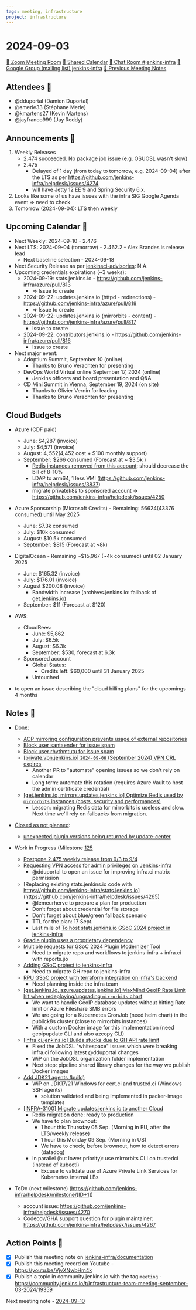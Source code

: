 ```yaml
---
tags: meeting, infrastructure
project: infrastructure
---
```

<!-- markdownlint-disable MD026-->

# 2024-09-03

[:movie_camera: Zoom Meeting Room](https://zoom.us/j/92454301214?pwd=aEVoUi9EanpaakN3L1ZxRlpDQk5Ddz09)
[:calendar: Shared Calendar](https://jenkins.io/event-calendar/)
[:speech_balloon: Chat Room #jenkins-infra](https://matrix.to/#/#jenkins-infra:matrix.org)
[:email: Google Group (mailing list) jenkins-infra](https://groups.google.com/g/jenkins-infra)
[🧠 Previous Meeting Notes](https://github.com/jenkins-infra/documentation/blob/main/meetings/2024-08-27.md)

## Attendees 👥

<!-- Handles are community.jenkins.io handles -->
* @dduportal (Damien Duportal)
* @smerle33 (Stéphane Merle)
* @kmartens27 (Kevin Martens)
* @jayfranco999 (Jay Reddy)

## Announcements :loudspeaker:

1. Weekly Releases
    * 2.474 succeeded. No package job issue (e.g. OSUOSL wasn't slow)
    * 2.475 
        * Delayed of 1 day (from today to tomorrow, e.g. 2024-09-04) after the LTS as per https://github.com/jenkins-infra/helpdesk/issues/4274
        * will have Jetty 12 EE 9 and Spring Security 6.x.
2. Looks like some of us have issues with the infra SIG Google Agenda event => need to check
3. Tomorrow (2024-09-04): LTS then weekly

## Upcoming Calendar 📆

* Next Weekly: 2024-09-10 - 2.476
* Next LTS: 2024-09-04 (tomorrow) - 2.462.2 - Alex Brandes is release lead
    * Next baseline selection - 2024-09-18
* Next Security Release as per [jenkinsci-advisories](https://groups.google.com/g/jenkinsci-advisories): N.A.
* Upcoming credentials expirations (~3 weeks):
    * 2024-09-19: stats.jenkins.io - https://github.com/jenkins-infra/azure/pull/813
        * => Issue to create
    * 2024-09-22: updates.jenkins.io (httpd - redirections) - https://github.com/jenkins-infra/azure/pull/818
        * => Issue to create
    * 2024-09-22: updates.jenkins.io (mirrorbits - content) - https://github.com/jenkins-infra/azure/pull/817
        * Issue to create
    * 2024-09-22: contributors.jenkins.io - https://github.com/jenkins-infra/azure/pull/816
        * Issue to create
* Next major event:
    * Adoptium Summit, September 10 (online)
        * Thanks to Bruno Verachten for presenting
    * DevOps World Virtual online September 17, 2024 (online)
        * Jenkins officers and board presentation and Q&A
    * CD Mini Summit in Vienna, September 19, 2024 (on site)
        * Thanks to Olivier Vernin for leading
        * Thanks to Bruno Verachten for presenting

## Cloud Budgets

* Azure (CDF paid)
    * June:  $4,287 (invoice)
    * July:  $4,571 (invoice)
    * August: $4,552 ($4,452 cost + $100 monthly support)
    * September: $266 consumed (Forecast at ~ $3.5k )
        * [Redis instances removed from this account](https://github.com/jenkins-infra/helpdesk/issues/4259): should decrease the bill of 8-10%
        * LDAP to arm64, 1 less VM! (https://github.com/jenkins-infra/helpdesk/issues/3837)
        * migrate privatek8s to sponsored account -> https://github.com/jenkins-infra/helpdesk/issues/4250

* Azure Sponsorship (Microsoft Credits) - Remaining: $56624 ($43376 consumed) until May 2025
    * June: $7.3k consumed
    * July: $10k consumed
    * August: $10.5k consumed
    * September: $815 (Forecast at ~8k)

* DigitalOcean - Remaining ~$15,967 (~4k consumed) until 02 January 2025
    * June: $165.32 (invoice)
    * July: $176.01 (invoice)
    * August $200.08 (invoice)
        * Bandwidth increase (archives.jenkins.io: fallback of get.jenkins.io)
    * September: $11 (Forecast at $120)

* AWS:
    * CloudBees:
        * June: $5,862
        * July: $6.5k
        * August: $6.3k
        * September: $530, forecast at 6.3k
    * Sponsored account
        * Global Status:
            * Credits left: $60,000 until 31 January 2025
        * Untouched

* to open an issue describing the "cloud billing plans" for the upcomings 4 months

## Notes :book:

* [Done](https://github.com/jenkins-infra/helpdesk/milestone/125?closed=1):
    * [ACP mirroring configuration prevents usage of external repositories](https://github.com/jenkins-infra/helpdesk/issues/4271)
    * [Block user santaender for issue spam](https://github.com/jenkins-infra/helpdesk/issues/4269)
    * [Block user rhythmtutu for issue spam](https://github.com/jenkins-infra/helpdesk/issues/4268)
    * [[private.vpn.jenkins.io] `2024-09-06` (September 2024) VPN CRL expires](https://github.com/jenkins-infra/helpdesk/issues/4266)
        * Another PR to "automate" opening issues so we don't rely on calendar
        * Long term: automate this rotation (requires Azure Vault to host the admin certificate credential)
    * [[get.jenkins.io, mirrors.updates.jenkins.io] Optimize Redis used by `mirrorbits` instances (costs, security and performances)](https://github.com/jenkins-infra/helpdesk/issues/4259)
        * Lesson: migrating Redis data for mirrorbits is useless and slow. Next time we'll rely on fallbacks from migration.

* [Closed as not planned](https://github.com/jenkins-infra/helpdesk/milestone/125?closed=1):
    * [unexpected plugin versions being returned by update-center](https://github.com/jenkins-infra/helpdesk/issues/4272)

* Work in Progress (Milestone [125](https://github.com/jenkins-infra/helpdesk/milestone/125)
    * [Postpone 2.475 weekly release from 9/3 to 9/4](https://github.com/jenkins-infra/helpdesk/issues/4274)
    * [Requesting VPN access for admin privileges on Jenkins-infra](https://github.com/jenkins-infra/helpdesk/issues/4273)
        * @dduportal to open an issue for improving infra.ci matrix permission
    * [Replacing existing stats.jenkins.io code with https://github.com/jenkins-infra/stats.jenkins.io](https://github.com/jenkins-infra/helpdesk/issues/4265)
        * @lemeurherve to prepare a plan for production
        * Don't forget about credential for file storage
        * Don't forget about blue/green fallback scenario
        * TTL for the plan: 17 Sept.
        * Last mile of [To host stats.jenkins.io GSoC 2024 project in jenkins-infra](https://github.com/jenkins-infra/helpdesk/issues/4132)
    * [Gradle plugin uses a proprietary dependency](https://github.com/jenkins-infra/helpdesk/issues/4263)
    * [Multiple requests for GSoC 2024 Plugin Modernizer Tool](https://github.com/jenkins-infra/helpdesk/issues/4262)
        * Need to migrate repo and workflows to jenkins-infra + infra.ci with reports.jio
    * [Adding GSoC project to jenkins-infra](https://github.com/jenkins-infra/helpdesk/issues/4260)
        * Need to migrate GH repo to jenkins-infra
    * [RPU GSoC project with terraform integration on infra's backend](https://github.com/jenkins-infra/helpdesk/issues/4246)
        * Need planning inside the infra team
    * [[get.jenkins.io, azure.updates.jenkins.io] MaxMind GeoIP Rate Limit hit when redeploying/upgrading `mirrorbits` chart](https://github.com/jenkins-infra/helpdesk/issues/4240)
        * We want to handle GeoIP database updates without hitting Rate limit or Azure Fileshare SMB errors
        * We are going for a Kubernetes CronJob (need helm chart) in the publick8s cluster (close to mirrorbits instances)
        * With a custom Docker image for this implementation (need geoipupdate CLI and also azcopy CLI)
    * [[infra.ci.jenkins.io] Builds stucks due to GH API rate limit](https://github.com/jenkins-infra/helpdesk/issues/4165)
        * Fixed the JobDSL "whitespace" issues which were breaking infra.ci following latest @dduportal changes
        * WiP on the JobDSL organization folder implementation
        * Next step: pipeline shared library changes for the way we publish Docker images
    * [Add JDK21 agents (build)](https://github.com/jenkins-infra/helpdesk/issues/4124)
        * WiP on JDK17/21 Windows for cert.ci and trusted.ci (Windows SSH agents)
            * solution validated and being implemented in packer-image templates
    * [[INFRA-3100] Migrate updates.jenkins.io to another Cloud](https://github.com/jenkins-infra/helpdesk/issues/2649)
        * Redis migration done: ready to production
        * We have to plan brownout:
            * 1 hour this Thursday 05 Sep. (Morning in EU, after the LTS/weekly release)
            * 1 hour this Monday 09 Sep. (Morning in US)
            * We have to check, before brownout, how to detect errors (datadog)
        * In parallel (but lower priority): use mirrorbits CLI on trustedci (instead of kubectl)
            * Excuse to validate use of Azure Private Link Services for Kubernetes internal LBs

* ToDo (next milestone) (https://github.com/jenkins-infra/helpdesk/milestone/[ID+1])
    * account issue: https://github.com/jenkins-infra/helpdesk/issues/4270
    * Codecov/GHA support question for plugin maintainer: https://github.com/jenkins-infra/helpdesk/issues/4267

## Action Points :muscle:

* [x] Publish this meeting note on [jenkins-infra/documentation](https://github.com/jenkins-infra/documentation) 
* [x] Publish this meeting record on Youtube - https://youtu.be/VjvXNwbHm4k
* [x] Publish a topic in community.jenkins.io with the tag `meeting` - https://community.jenkins.io/t/infrastructure-team-meeting-september-03-2024/19359

Next meeting note - [2024-09-10](https://github.com/jenkins-infra/documentation/blob/main/meetings/2024-09-10.md)

